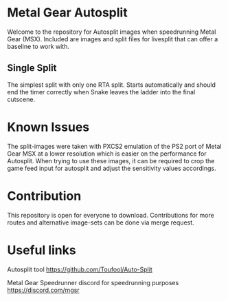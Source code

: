 # Metal Gear Autosplit
Welcome to the repository for Autosplit images when speedrunning Metal Gear (MSX).
Included are images and split files for livesplit that can offer a baseline to work with.

## Single Split
The simplest split with only one RTA split. Starts automatically and should end the timer correctly when Snake leaves the ladder into the final cutscene.

# Known Issues
The split-images were taken with PXCS2 emulation of the PS2 port of Metal Gear MSX at a lower resolution which is easier on the performance for Autosplit. When trying to use these images, it can be required to crop the game feed input for autosplit and adjust the sensitivity values accordings.

# Contribution
This repository is open for everyone to download. Contributions for more routes and alternative image-sets can be done via merge request.

# Useful links
Autosplit tool
https://github.com/Toufool/Auto-Split

Metal Gear Speedrunner discord for speedrunning purposes
https://discord.com/mgsr